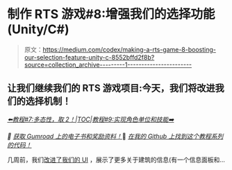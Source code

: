 # 制作 RTS 游戏#8:增强我们的选择功能(Unity/C#)

> 原文：<https://medium.com/codex/making-a-rts-game-8-boosting-our-selection-feature-unity-c-8552bffd2f8b?source=collection_archive---------1----------------------->

## 让我们继续我们的 RTS 游戏项目:今天，我们将改进我们的选择机制！

[*⬅️教程#7:多态性，取 2！*](/codex/making-a-rts-game-7-polymorphism-take-2-unity-c-fe84d9d87844)*|*[*TOC*](https://mina-pecheux.medium.com/making-an-rts-game-in-unity-91a8a0720edc)*|*[*教程#9:实现角色单位和技能➡️*](/codex/making-a-rts-game-9-implementing-character-units-and-skills-unity-c-d89b1a3e57b7)

*📕* [*获取 Gumroad 上的电子书和奖励资料！*](https://mpecheux.gumroad.com/l/rrylr)🚀 [*在我的 Github 上找到这个教程系列的代码！*](https://github.com/MinaPecheux/UnityTutorials-RTS)

几周前，我们[改进了我们的 UI](/codex/making-a-rts-game-6-improving-the-ui-unity-c-502a018980c4) ，展示了更多关于建筑的信息(有一个信息面板和…
